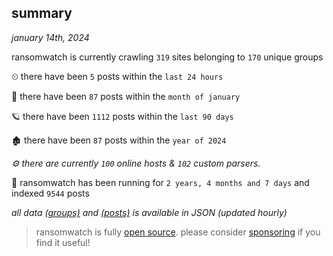 
## summary
_january 14th, 2024_

ransomwatch is currently crawling `319` sites belonging to `170` unique groups

⏲ there have been `5` posts within the `last 24 hours`

🦈 there have been `87` posts within the `month of january`

🪐 there have been `1112` posts within the `last 90 days`

🏚 there have been `87` posts within the `year of 2024`

_⚙️ there are currently `100` online hosts & `102` custom parsers._

🦕 ransomwatch has been running for `2 years, 4 months and 7 days` and indexed `9544` posts

_all data  [(groups)](http://ransomwhat.telemetry.ltd/groups) and [(posts)](http://ransomwhat.telemetry.ltd/posts) is available in JSON (updated hourly)_

> ransomwatch is fully [open source](https://github.com/joshhighet/ransomwatch#ransomwatch--). please consider [sponsoring](https://github.com/sponsors/joshhighet) if you find it useful!
